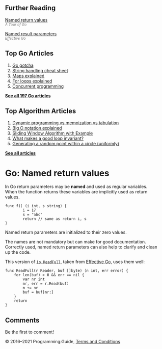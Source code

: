 ## Further Reading

[Named return values](https://tour.golang.org/basics/7)  
<span style="color: grey; font-style: italic; font-size: smaller">A Tour of Go</span>

[Named result parameters](https://golang.org/doc/effective_go.html#named-results)  
<span style="color: grey; font-style: italic; font-size: smaller">Effective Go</span>

## Top Go Articles

1.  [Go gotcha](go-gotcha.html)
2.  [String handling cheat sheet](string-functions-reference-cheat-sheet.html)
3.  [Maps explained](maps-explained.html)
4.  [For loops explained](for-loop.html)
5.  [Concurrent programming](go-concurrency-tutorial.html)

[**See all 197 Go articles**](index.html)

## Top Algorithm Articles

1.  [Dynamic programming vs memoization vs tabulation](../dynamic-programming-vs-memoization-vs-tabulation.html)
2.  [Big O notation explained](../big-o-notation-explained.html)
3.  [Sliding Window Algorithm with Example](../sliding-window-example.html)
4.  [What makes a good loop invariant?](../what-makes-a-good-loop-invariant.html)
5.  [Generating a random point within a circle (uniformly)](../random-point-within-circle.html)

[**See all articles**](../index.html)

# Go: Named return values

In Go return parameters may be **named** and used as regular variables. When the function returns these variables are implicitly used as return values.

    func f() (i int, s string) {
            i = 17
            s = "abc"
            return // same as return i, s
    }

Named return parameters are initialized to their zero values.

The names are not mandatory but can make for good documentation. Correctly used, named return parameters can also help to clarify and clean up the code.

This version of [`io.ReadFull`](https://golang.org/pkg/io/#ReadFull), taken from [Effective Go](https://golang.org/doc/effective_go.html#named-results), uses them well:

    func ReadFull(r Reader, buf []byte) (n int, err error) {
        for len(buf) > 0 && err == nil {
            var nr int
            nr, err = r.Read(buf)
            n += nr
            buf = buf[nr:]
        }
        return
    }

## Comments

Be the first to comment!

© 2016–2021 Programming.Guide, [Terms and Conditions](../terms-and-conditions.html)
